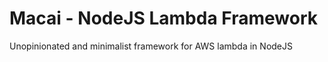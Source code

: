 # Macai -  NodeJS Lambda Framework

Unopinionated and minimalist framework for AWS lambda in NodeJS
